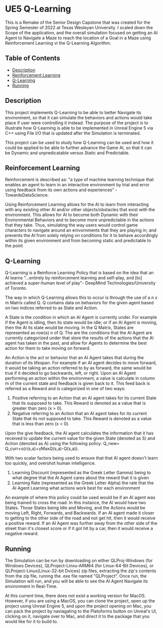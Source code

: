 # UE5 Q-Learning

This is a Remake of the Senior Design Capstone that was created for the Spring Semester of 2022 at Texas Wesleyan University. I scaled down the Scope of the application, and the overall simulation focused on getting an AI Agent to Navigate a Maze to reach the location of a Goal in a Maze using Reinforcement Learning vi the Q-Learning Algorithm. 

## Table of Contents
- [Description](#description)
- [Reinforcement Learning](#reinforcement-learning)
- [Q-Learning](#q-learning)
- [Running](#running)

## Description

This project implements Q-Learning to be able to better Navigate its environment, so that it can simulate the behaviors and actions would take place if user were controlling it instead. The purpose of the project is to illustrate how Q-Learning is able to be implemented in Unreal Engine 5 via C++ using File I/O that is updated after the Simulation is terminated. 

This project can be used to study how Q-Learning can be used and how it could be applied to be able to further advance the Game AI, so that it can be Dynamic and unpredicatable versus Static and Predictable. 

## Reinforcement Learning

Reinforcement is described as: "a type of machine learning technique that enables an agent to learn in an interactive environment by trial and error using feedback from its own actions and experiences" - TowardsDataScience. 

Using Reinforcement Learning allows for the AI to learn from interacting with any existing other AI and/or other objects/obstacles that exist with the environment. This allows for AI to become both Dynamic with their Environmental Behaviors and to become more unpredictable in the actions that they take. Thus, simulating the way users would control game characters to navigate around an enivornments that they are playing in; and prevents the AI from solely relying on conditions for it to behave accordingly within its given environment and from becoming static and predictable to the point

## Q-Learning

Q-Learning is a Reinforce Learning Policy that is based on the idea that an AI learns "...entirely by reinforcement learning and self-play, and [to] achieved a super-human level of play"- DeepMind Technologies/University of Toronto.

The way in which Q-Learning allows this to occur is through the use of a n x m Matrix called Q. Q contains data on behaviors for the given agent based on two indices referred to as State and Action.

A State is the condition in which an AI Agent is currently under. For example if the Agent is idling, then its state would be idle; or if an AI Agent is moving, then the AI its state would be moving. In the Q Matrix, States are represented as row(s) n of Q. The are the conditions that the AI Agent are currently categorized under that store the results of the actions that the AI agent has taken in the past, and allow for Agents to determine the best action for them to take moving on forward.

An Action is the act or behavior that an AI Agent takes that during the duration of its lifespan. For example if an AI agent decides to move forward, it would be taking an action referred to by as forward, the same would be true if it decided to go backwards, left, or right. Upon an AI Agent performing an action within the environment, a value is calculate in column m of the current state and feedback is given back to it. This feed back is referred as a Reward and is categorized in one of two ways:

1. Positive referring to an Action that an AI agent takes for its current State that its supposed to take. This Reward is denoted as a value that is greater than zero (x > 0).
2. Negative referring to an Action that an AI agent takes for its current State that its not supposed to take. This Reward is denoted as a value that is less than zero (x < 0).

Upon the give feedback, the AI agent calculates the information that it has received to update the current value for the given State (denoted as S) and Action (denoted as A) using the following policy: Q_new= Q_curr+α(r(s,a)+γMaxQ(s,a)-Q(s,a)).

With two scalar factors being used to ensure that that AI agent doesn't learn too quickly, and overshot human intelligence.

  1. Learning Discount (represented as the Greek Letter Gamma) being to what degree that the AI Agent cares about the reward that it is given
  2. Learning Rate (represented as the Greek Letter Alpha) the rate that the AI Agent Learning what actions work best for each environment

An example of where this policy could be used would be if an AI agent was being trained to cross the road. In this instance, the AI would have two States. Those States being Idle and Moving, and the Actions would be moving Left, Right, Forwards, and Backwards. If an AI agent made it closer to getting to the other side of the road and not get hit, then it would receive a positive reward. If an AI Agent was further away from the other side of the street than it's closest score or if it got hit by a car, then it would receive a negative reward.


## Running

The Simulation can be run by downloading on either QLProj-Windows (for Windows Devices), QLProject-Linxu-ARM64 (for Linux-64-Bit Devices), or QLProject-Linux(Linux-32-bit Dvices) zip files, extracting the zip's contents from the zip file, runnng the .exe file named "QLProject". Once run, the Simulation will run, and you will be able to see the AI Agent Navigate its environment in Real-Time. 

At this current time, there does not exist a working version for MacOS. However, if you are using a MacOS, you can clone the project, open up the project using Unreal Engine 5, and upon the project opening on Mac, you can pack the project by naviagating to the Platoforms button on Unreal's UI, clicking on it, navigate over to Mac, and direct it to the package that you would like for it to build to.
